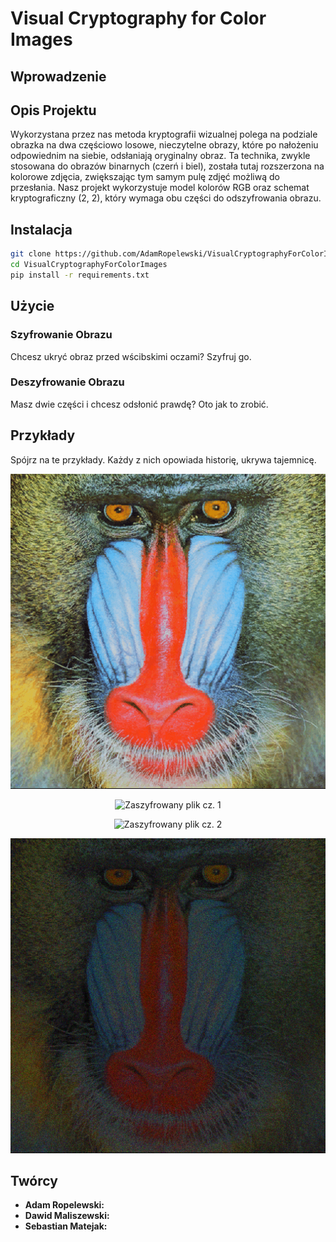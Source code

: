# Visual Cryptography for Color Images

## Wprowadzenie



## Opis Projektu

Wykorzystana przez nas metoda kryptografii wizualnej polega na podziale obrazka na dwa częściowo losowe, nieczytelne obrazy, które po nałożeniu odpowiednim na siebie, odsłaniają oryginalny obraz. Ta technika, zwykle stosowana do obrazów binarnych (czerń i biel), została tutaj rozszerzona na kolorowe zdjęcia, zwiększając tym samym pulę zdjęć możliwą do przesłania. Nasz projekt wykorzystuje model kolorów RGB oraz schemat kryptograficzny (2, 2), który wymaga obu części do odszyfrowania obrazu.


## Instalacja


```sh
git clone https://github.com/AdamRopelewski/VisualCryptographyForColorImages.git
cd VisualCryptographyForColorImages
pip install -r requirements.txt
```

## Użycie



### Szyfrowanie Obrazu

Chcesz ukryć obraz przed wścibskimi oczami? Szyfruj go.



### Deszyfrowanie Obrazu

Masz dwie części i chcesz odsłonić prawdę? Oto jak to zrobić.


## Przykłady

Spójrz na te przykłady. Każdy z nich opowiada historię, ukrywa tajemnicę.
<p align="center">
  <img src="./input/ImageToBeCoded0.png" alt="Plik wejściowu" width="650">
</p>

<p align="center">
  <img src="./output/3_encoded_image_1.png" alt="Zaszyfrowany plik cz. 1" width="650">
</p>

<p align="center">
  <img src="./output/4_encoded_image_2.png" alt="Zaszyfrowany plik cz. 2" width="650">
</p>

<p align="center">
  <img src="./output/6_decoded_image_restored_colors.png" alt="Odszyfrowany przykład z przywróconymi kolorami" width="650">
</p>

## Twórcy
* **Adam Ropelewski:** 
* **Dawid Maliszewski:** 
* **Sebastian Matejak:**


